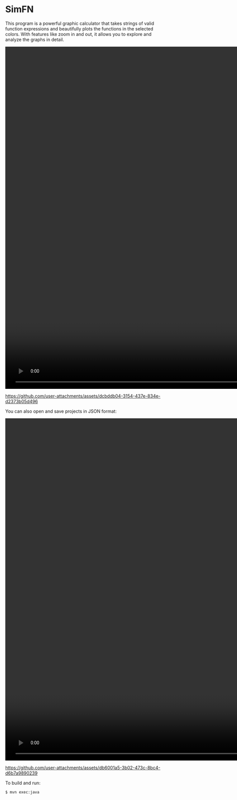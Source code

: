 # SimFN

This program is a powerful graphic calculator that takes strings of valid function expressions and beautifully plots the functions in the selected colors. With features like zoom in and out, it allows you to explore and analyze the graphs in detail.

<video width="1920" height="1080" src="./res/Vid/intro.mp4"></video> 

https://github.com/user-attachments/assets/dcbddb04-3154-437e-834e-d2373b05d496

You can also open and save projects in JSON format:

<video width="1920" height="1080" src="./res/Vid/openfile.mp4"></video>

https://github.com/user-attachments/assets/db6001a5-3b02-473c-8bc4-d6b7a9890239




To build and run:
```
$ mvn exec:java
```
